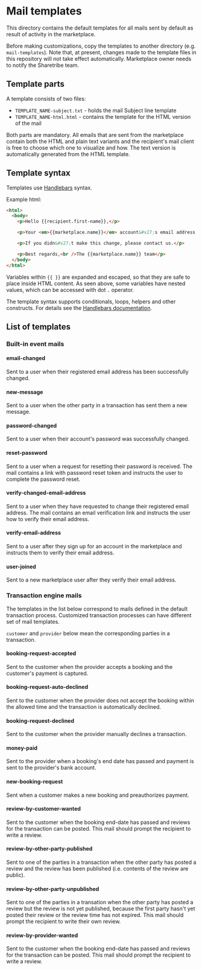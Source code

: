 # Mail templates

This directory contains the default templates for all mails sent by default as result of activity in
the marketplace.

Before making customizations, copy the templates to another directory (e.g. `mail-templates`). Note
that, at present, changes made to the template files in this repository will not take effect
automatically. Marketplace owner needs to notify the Sharetribe team.

## Template parts

A template consists of two files:

* `TEMPLATE_NAME-subject.txt` - holds the mail Subject line template
* `TEMPLATE_NAME-html.html` - contains the template for the HTML version of the mail

Both parts are mandatory. All emails that are sent from the marketplace contain both the HTML and
plain text variants and the recipient's mail client is free to choose which one to visualize and
how. The text version is automatically generated from the HTML template.

## Template syntax

Templates use [Handlebars](http://handlebarsjs.com/) syntax.

Example html:

```html
<html>
  <body>
    <p>Hello {{recipient.first-name}},</p>

    <p>Your <em>{{marketplace.name}}</em> account&#x27;s email address was changed.</p>

    <p>If you didn&#x27;t make this change, please contact us.</p>

    <p>Best regards,<br />The {{marketplace.name}} team</p>
  </body>
</html>
```

Variables within `{{ }}` are expanded and escaped, so that they are safe to place inside HTML
content. As seen above, some variables have nested values, which can be accessed with dot `.`
operator.

The template syntax supports conditionals, loops, helpers and other constructs. For details see the
[Handlebars documentation](http://handlebarsjs.com/).

## List of templates

### Built-in event mails

#### email-changed

Sent to a user when their registered email address has been successfully changed.

#### new-message

Sent to a user when the other party in a transaction has sent them a new message.

#### password-changed

Sent to a user when their account's password was successfully changed.

#### reset-password

Sent to a user when a request for resetting their password is received. The mail contains a link
with password reset token and instructs the user to complete the password reset.

#### verify-changed-email-address

Sent to a user when they have requested to change their registered email address. The mail contains
an email verification link and instructs the user how to verify their email address.

#### verify-email-address

Sent to a user after they sign up for an account in the marketplace and instructs them to verify
their email address.

#### user-joined

Sent to a new marketplace user after they verify their email address.

### Transaction engine mails

The templates in the list below correspond to mails defined in the default transaction process.
Customized transaction processes can have different set of mail templates.

`customer` and `provider` below mean the corresponding parties in a transaction.

#### booking-request-accepted

Sent to the customer when the provider accepts a booking and the customer's payment is captured.

#### booking-request-auto-declined

Sent to the customer when the provider does not accept the booking within the allowed time and the
transaction is automatically declined.

#### booking-request-declined

Sent to the customer when the provider manually declines a transaction.

#### money-paid

Sent to the provider when a booking's end date has passed and payment is sent to the provider's bank
account.

#### new-booking-request

Sent when a customer makes a new booking and preauthorizes payment.

#### review-by-customer-wanted

Sent to the customer when the booking end-date has passed and reviews for the transaction can be
posted. This mail should prompt the recipient to write a review.

#### review-by-other-party-published

Sent to one of the parties in a transaction when the other party has posted a review and the review
has been published (i.e. contents of the review are public).

#### review-by-other-party-unpublished

Sent to one of the parties in a transation when the other party has posted a review but the review
is not yet published, because the first party hasn't yet posted their review or the review time has
not expired. This mail should prompt the recipient to write their own review.

#### review-by-provider-wanted

Sent to the customer when the booking end-date has passed and reviews for the transaction can be
posted. This mail should prompt the recipient to write a review.
